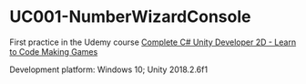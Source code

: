 # UC001-NumberWizardConsole
First practice in the Udemy course [Complete C# Unity Developer 2D - Learn to Code Making Games](https://www.udemy.com/unitycourse/)

Development platform: Windows 10; Unity 2018.2.6f1
